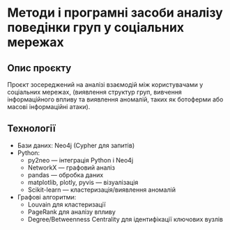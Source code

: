 # Методи і програмні засоби аналізу поведінки груп у соціальних мережах

## Опис проєкту

Проєкт зосереджений на аналізі взаємодій між користувачами у соціальних мережах, 
(виявлення структур груп, вивчення інформаційного впливу та виявлення аномалій, таких як ботоферми або масові інформаційні атаки). 

## Технології

- Бази даних: Neo4j (Cypher для запитів)
- Python:
  - py2neo — інтеграція Python і Neo4j
  - NetworkX — графовий аналіз
  - pandas — обробка даних
  - matplotlib, plotly, pyvis — візуалізація
  - Scikit-learn — кластеризація/виявлення аномалій
- Графові алгоритми:
  - Louvain для кластеризації
  - PageRank для аналізу впливу
  - Degree/Betweenness Centrality для ідентифікації ключових вузлів



